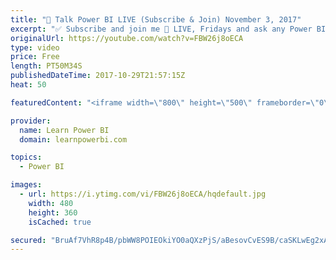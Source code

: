 ```yaml
---
title: "🔴 Talk Power BI LIVE (Subscribe & Join) November 3, 2017"
excerpt: "✅ Subscribe and join me 🔴 LIVE, Fridays and ask any Power BI question you have on your mind. 💡Pre-Submit your question in the chat box  Hello, I am Avi Singh, Microsoft MVP and Power BI expert. I just love talking about Power BI. So much so that I have dedicated an hour to talk with YOU about Power"
originalUrl: https://youtube.com/watch?v=FBW26j8oECA
type: video
price: Free
length: PT50M34S
publishedDateTime: 2017-10-29T21:57:15Z
heat: 50

featuredContent: "<iframe width=\"800\" height=\"500\" frameborder=\"0\" src=\"https://www.youtube.com/embed/FBW26j8oECA\" allow=\"accelerometer; autoplay; encrypted-media; gyroscope; picture-in-picture\" allowfullscreen></iframe>"

provider:
  name: Learn Power BI
  domain: learnpowerbi.com

topics:
  - Power BI

images:
  - url: https://i.ytimg.com/vi/FBW26j8oECA/hqdefault.jpg
    width: 480
    height: 360
    isCached: true

secured: "BruAf7VhR8p4B/pbWW8POIEOkiYO0aQXzPjS/aBesovCvES9B/caSKLwEg2xA+iaPnPlR04z1GeXJtAGGh+GMqaAT5v9PvS2MLdbhXgD3ztyoLYiyDasfolkZn+GKwzHaTRMLCh+MdWFwjNPRdAdvK2cyZva3lDUMaU54Uix3C/Ixlj7W4xVk4sOhbObojTAH7fDCEnxGkMKHwPjiDc5cTQKsOeo0jMiw9umaupP2vRBNSOH/FtRGvktUV+BI/iGbSqyNZ8vbcKQ4bk4vQVMigF01SSUcKIthmfmFd84vNv/hwkc0gNeq35Nwm3Y1VyR4RkscEMFu7mtHn/Z1QqqY+BlcgP6PKr6r0MabzEP0etCNg1mmQD1nfxcHDREXRU0hLzIdZG2eqqXPrSfks5VFwhrkscjgSVQ07+LVGn8Oow=;erc8E5+nL3m6Cw3IEe02AA=="
---
```



